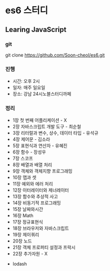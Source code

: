 # es6 스터디
## Learing JavaScript

### git
git clone https://github.com/Soon-cheol/es6.git

### 진행
- 시간: 오후 2시
- 일자: 매주 일요일
- 장소: 강남 24시노블스터디까페

### 정리
- 1장 첫 번째 어플리케이션 - X
- 2장 자바스크립트 개발 도구 - 최순철
- 3장 리터럴과 변수, 상수, 데이터 타입 - 유석규
- 4장 제어문 - 김소라
- 5장 표현식과 연산자 - 유혜진
- 6장 함수 - 장성우
- 7장 스코프
- 8장 배열과 배열 처리
- 9장 객체와 객체지향 프로그래밍
- 10장 맵과 셋 
- 11장 예외와 에러 처리
- 12장 이터레이터와 제너레이터
- 13장 함수와 추상적 사고
- 14장 비동기적 프로그래밍
- 15장 날짜와시간
- 16장 Math
- 17장 정규표현식
- 18장 브라우저와 자바스크립트
- 19장 제이쿼리
- 20장 노드
- 21장 객체 프로퍼티 설정과 프락시
- 22장 추가자원 - X

+ lodash
